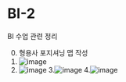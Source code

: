 # BI-2
BI 수업 관련 정리


0. 형용사 포지셔닝 맵 작성
1. ![image](https://user-images.githubusercontent.com/88579497/148470221-c09d0ffa-5991-4e0a-afe5-840457948734.png)
2. ![image](https://user-images.githubusercontent.com/88579497/148470255-eaa4037e-ce58-425f-8dab-5febd02f83d6.png)
3.![image](https://user-images.githubusercontent.com/88579497/148470276-50c37efd-e792-415c-af70-01227e152cba.png)
4.![image](https://user-images.githubusercontent.com/88579497/148470290-45411caf-95c1-4e88-9674-361ea78b7de7.png)

